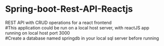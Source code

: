 # Spring-boot-Rest-API-Reactjs
REST API with CRUD operations for a react frontend</br>
#This application could be run on a local host server, with reactJS app running on local host port 3000</br>
#Create a database named springdb in your local sql server before running


